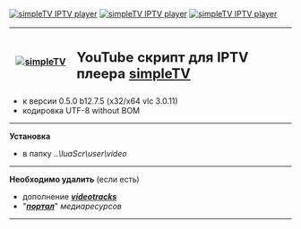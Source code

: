 [![simpleTV IPTV player](https://img.shields.io/badge/simpleTV%20IPTV%20player-Scripts-red)](https://github.com/Nexterr/simpleTV)
[![simpleTV IPTV player](https://img.shields.io/badge/simpleTV%20IPTV%20player-API-blue)](http://iptv.gen12.net/dokuwiki/doku.php?id=mantis:simpletv:api)
[![simpleTV IPTV player](https://img.shields.io/badge/simpleTV%20IPTV%20player-Lua%205.1-blue)](https://www.lua.org/manual/5.1/)
<div class="table sectionedit1">
<table class="inline" style="height: 107px;" width="586">
<tbody>
<tr class="row0">
<th class="col0" style="width: 96.0167px;"><a href="http://iptv.gen12.net/"><img class="media" src="http://iptv.gen12.net/dokuwiki/lib/exe/fetch.php?cache=&amp;media=mantis:simpletv:cb0ur-wpg7e.png" alt="simpleTV" /></a></th>
<th class="col1 rightalign" style="width: 473.983px;" colspan="3">
<h2 style="text-align: left;"><strong class="">YouTube скрипт для IPTV плеера <a class="urlextern" title="http://iptv.gen12.net" href="http://iptv.gen12.net" target="_tab" rel="nofollow noopener">simpleTV</a></strong></h2>
</th>
</tr>
</tbody>
</table>
</div>

- к версии 0.5.0 b12.7.5 (x32/x64 vlc 3.0.11)
- кодировка UTF-8 without BOM
---------------------------------------------
**Установка**
 - в папку _..\luaScr\user\video_
---------------------------------------------
**Необходимо удалить** (если есть)
- дополнение [_**videotracks**_](http://iptv.gen12.net/bugtracker/view.php?id=1704)
- "[_**портал**_](http://iptv.gen12.net/bugtracker/view.php?id=1596)" _медиаресурсов_
---------------------------------------------
